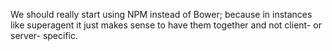 We should really start using NPM instead of Bower; because in instances like superagent it just makes sense to have them together and not client- or server- specific.
